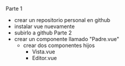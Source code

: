 Parte 1
- crear un repositorio personal en github
- instalar vue nuevamente
- subirlo a github
Parte 2
- crear un componente llamado "Padre.vue"
    - crear dos componentes hijos
        - Vista.vue
        - Editor.vue
